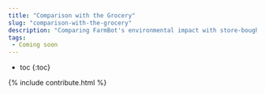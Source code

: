 ```yaml
---
title: "Comparison with the Grocery"
slug: "comparison-with-the-grocery"
description: "Comparing FarmBot's environmental impact with store-bought veggies"
tags:
 - Coming soon
---
```


* toc
{:toc}

{% include contribute.html %}
